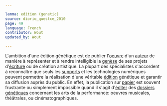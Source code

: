 ```yaml
---

lemma: edition (genetic)
source: diorio_questce_2010
page: 49
language: French
contributor: Wout
updated_by: Wout

---
```


L'ambition d'une édition génétique est de publier l'[oeuvre](work.html) d'un [auteur](author.html) de manière à représenter et à rendre intelligible la [genèse](genesis.html) de ses projets d'[écriture](writingProcess.html) ou de création artistique. La plupart des spécialistes s'accordent à reconnaître que seuls les [supports](textCarrier.html) et les technologies numériques peuvent permettre la réalisation d'une véritable [édition](editionScholarly.html) génétique et garantir sa diffusion auprès du public. En effet, la publication sur [papier](paper.html) est souvent frustrante ou simplement impossible quand il s'agit d'[éditer](editingScholarly.html) des [dossiers génétiques](geneticDossier.html) concernant les arts de la performance: oeuvres musicales, théâtrales, ou cinématographiques.
